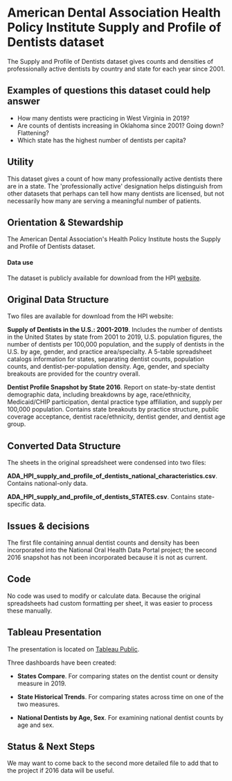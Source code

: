 # American Dental Association Health Policy Institute Supply and Profile of Dentists dataset

The Supply and Profile of Dentists dataset gives counts and densities of professionally active dentists by country and state for each year since 2001.

## Examples of questions this dataset could help answer

* How many dentists were practicing in West Virginia in 2019?
* Are counts of dentists increasing in Oklahoma since 2001? Going down? Flattening?
* Which state has the highest number of dentists per capita?

## Utility

This dataset gives a count of how many professionally active dentists there are in a state. The 'professionally active' designation helps distinguish from other datasets that perhaps can tell how many dentists are licensed, but not necessarily how many are serving a meaningful number of patients.

## Orientation & Stewardship  

The American Dental Association's Health Policy Institute hosts the Supply and Profile of Dentists dataset.

#### Data use 

The dataset is publicly available for download from the HPI [website](https://www.ada.org/en/science-research/health-policy-institute/data-center/supply-and-profile-of-dentists). 

## Original Data Structure

Two files are available for download from the HPI website: 

**Supply of Dentists in the U.S.: 2001-2019**. Includes the number of dentists in the United States by state from 2001 to 2019, U.S. population figures, the number of dentists per 100,000 population, and the supply of dentists in the U.S. by age, gender, and practice area/specialty. A 5-table spreadsheet catalogs information for states, separating dentist counts, population counts, and dentist-per-population density. Age, gender, and specialty breakouts are provided for the country overall.

**Dentist Profile Snapshot by State 2016**. Report on state-by-state dentist demographic data, including breakdowns by age, race/ethnicity, Medicaid/CHIP participation, dental practice type affiliation, and supply per 100,000 population. Contains state breakouts by practice structure, public coverage acceptance, dentist race/ethnicity, dentist gender, and dentist age group. 

## Converted Data Structure

The sheets in the original spreadsheet were condensed into two files:

**ADA_HPI_supply_and_profile_of_dentists_national_characteristics.csv**. Contains national-only data.

**ADA_HPI_supply_and_profile_of_dentists_STATES.csv**. Contains state-specific data.

## Issues & decisions

The first file containing annual dentist counts and density has been incorporated into the National Oral Health Data Portal project; the second 2016 snapshot has not been incorporated because it is not as current. 

## Code

No code was used to modify or calculate data. Because the original spreadsheets had custom formatting per sheet, it was easier to process these manually.

## Tableau Presentation

The presentation is located on [Tableau Public](https://public.tableau.com/profile/association.of.state.territorial.dental.directors#!/vizhome/ADAHPISupplyandProfileofDentists/Orientation).

Three dashboards have been created:

* **States Compare**. For comparing states on the dentist count or density measure in 2019.

* **State Historical Trends**. For comparing states across time on one of the two measures.

* **National Dentists by Age, Sex**. For examining national dentist counts by age and sex.

## Status & Next Steps

We may want to come back to the second more detailed file to add that to the project if 2016 data will be useful.

